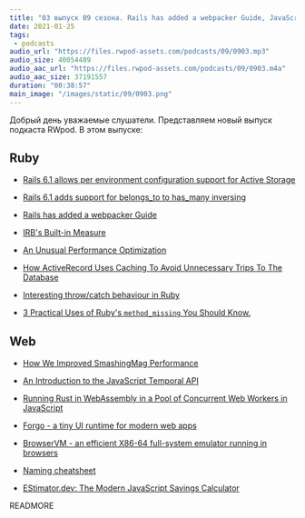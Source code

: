 ```yaml
---
title: "03 выпуск 09 сезона. Rails has added a webpacker Guide, JavaScript Temporal API, Forgo, BrowserVM, EStimator.dev и прочее"
date: 2021-01-25
tags:
 - podcasts
audio_url: "https://files.rwpod-assets.com/podcasts/09/0903.mp3"
audio_size: 40054489
audio_aac_url: "https://files.rwpod-assets.com/podcasts/09/0903.m4a"
audio_aac_size: 37191557
duration: "00:38:57"
main_image: "/images/static/09/0903.png"
---
```


Добрый день уважаемые слушатели. Представляем новый выпуск подкаста RWpod. В этом выпуске:

## Ruby

 - [Rails 6.1 allows per environment configuration support for Active Storage](https://bigbinary.com/blog/rails-6-1-allows-per-environment-configuration-support-for-active-storage)
 - [Rails 6.1 adds support for belongs_to to has_many inversing](https://bigbinary.com/blog/rails-6-1-adds-support-for-belongs_to-to-has_many-inversing)
 - [Rails has added a webpacker Guide](https://edgeguides.rubyonrails.org/webpacker.html)
 - [IRB's Built-in Measure](https://jemma.dev/blog/irb-measure)


 - [An Unusual Performance Optimization](https://gettalong.org/blog/2021/an-unusual-performance-optimization.html)
 - [How ActiveRecord Uses Caching To Avoid Unnecessary Trips To The Database](https://www.honeybadger.io/blog/rails-activerecord-caching/)
 - [Interesting throw/catch behaviour in Ruby](https://janko.io/interesting-throw-catch-behaviour-in-ruby/)
 - [3 Practical Uses of Ruby's `method_missing` You Should Know.](https://emmanuelhayford.com/3-practical-uses-of-ruby-method-missing/)

## Web

 - [How We Improved SmashingMag Performance](https://www.smashingmagazine.com/2021/01/smashingmag-performance-case-study/)
 - [An Introduction to the JavaScript Temporal API](https://www.sitepoint.com/javascript-temporal-api-introduction/)
 - [Running Rust in WebAssembly in a Pool of Concurrent Web Workers in JavaScript](https://alesgenova.github.io/concurrent-wasm-workers/)


 - [Forgo - a tiny UI runtime for modern web apps](https://forgojs.org/)
 - [BrowserVM - an efficient X86-64 full-system emulator running in browsers](https://github.com/elliott-wen/browservm.js)
 - [Naming cheatsheet](https://github.com/kettanaito/naming-cheatsheet)
 - [EStimator.dev: The Modern JavaScript Savings Calculator](https://estimator.dev/)

READMORE
